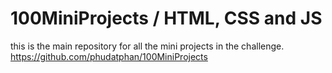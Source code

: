 # 100MiniProjects / HTML, CSS and JS
  this is the main repository for all the mini projects in the challenge.
  https://github.com/phudatphan/100MiniProjects
